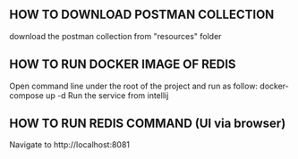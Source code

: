
HOW TO DOWNLOAD POSTMAN COLLECTION
------------------------------------------------------------------------------------------
download the postman collection from "resources" folder


HOW TO RUN DOCKER IMAGE OF REDIS
------------------------------------------------------------------------------------------
Open command line under the root of the project and run as follow:
docker-compose up -d
Run the service from intellij


HOW TO RUN REDIS COMMAND (UI via browser)
------------------------------------------------------------------------------------------
Navigate to http://localhost:8081

